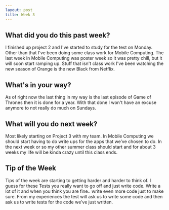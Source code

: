```yaml
---
layout: post
title: Week 3
---
```



<h2>What did you do this past week?</h2>

I finished up project 2 and I've started to study for the test on Monday. Other than that I've been doing some class work for Mobile Computing. The last week in Mobile Computing was poster week so it was pretty chill, but it will soon start ramping up. Stuff that isn't class work I've been watching the new season of Orange is the new Black from Netflix. 

<h2>What's in your way?</h2>

As of right now the last thing in my way is the last episode of Game of Thrones then it is done for a year. With that done I won't have an excuse anymore to not really do much on Sundays. 

<h2>What will you do next week?</h2>

Most likely starting on Project 3 with my team. In Mobile Computing we should start having to do write ups for the apps that we’ve chosen to do. In the next week or so my other summer class should start and for about 3 weeks my life will be kinda crazy until this class ends.

<h2>Tip of the Week</h2>

Tips of the week are starting to getting harder and harder to think of. I guess for these Tests you really want to go off and just write code. Write a lot of it and when you think you are fine.. write even more code just to make sure. From my experiences the test will ask us to write some code and then ask us to write tests for the code we’ve just written.



